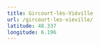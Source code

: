 ```yaml
---
title: Gircourt-lès-Viéville
url: /gircourt-les-vieville/
latitude: 48.337
longitude: 6.196
---
```

